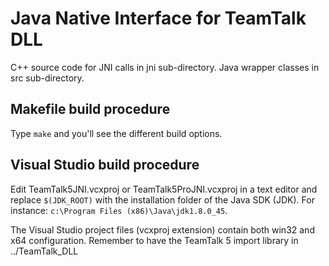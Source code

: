 # Java Native Interface for TeamTalk DLL

C++ source code for JNI calls in jni sub-directory. Java wrapper
classes in src sub-directory.

## Makefile build procedure ##

Type ```make``` and you'll see the different build options.

## Visual Studio build procedure

Edit TeamTalk5JNI.vcxproj or TeamTalk5ProJNI.vcxproj in a text editor
and replace ```$(JDK_ROOT)``` with the installation folder of the Java
SDK (JDK). For instance: ```c:\Program Files (x86)\Java\jdk1.8.0_45```.

The Visual Studio project files (vcxproj extension) contain both
win32 and x64 configuration. Remember to have the TeamTalk 5 import
library in ../TeamTalk_DLL
